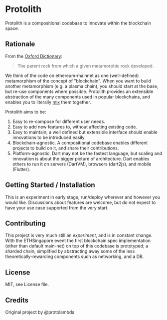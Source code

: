 # Protolith

Protolith is a compositional codebase to innovate within the blockchain space.

## Rationale

From the [Oxford Dictionary](https://en.oxforddictionaries.com/definition/protolith):

> The parent rock from which a given metamorphic rock developed.

We think of the code on ethereum-mainnet as one (well-defined) metamorphism of the concept of "blockchain".
When you want to build another metamorphism (e.g. a plasma chain), you should start at the base, but re-use components where possible.
Protolith provides an extensible abstraction of the many components used in popular blockchains,
 and enables you to literally [mix](https://www.dartlang.org/articles/language/mixins) them together.

Protolith aims to be:

1) Easy to re-compose for different user needs.
2) Easy to add new features to, without affecting existing code.
4) Easy to maintain; a well defined but extensible interface should enable innovations to be introduced easily.
3) Blockchain-agnostic. A compositional codebase enables different projects to build on it, and share their contributions.
5) Platform-agnostic. Dart may not be the fastest language, but scaling and innovation is about the bigger picture of architecture.
 Dart enables others to run it on servers (DartVM), browsers (dart2js), and mobile (Flutter).

## Getting Started / Installation

This is an experiment in early stage, run/deploy wherever and however you would like.
Discussions about features are welcome, but do not expect to have your use case supported from the very start.

## Contributing

This project is very much still an *experiment*, and is in constant change.
With the ETHSingapore event the first blockchain spec implementation (other than default main-net)
 on top of this codebase is prototyped; a sharded chain, simplified by abstracting away some of the 
 less theoretically-rewarding components such as networking, and a DB.

## License

MIT, see License file. 

## Credits

Original project by @protolambda

